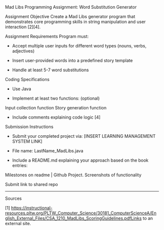 Mad Libs Programming Assignment: Word Substitution Generator
 

Assignment Objective
Create a Mad Libs generator program that demonstrates core programming skills in string manipulation and user interaction [2][4].

 

Assignment Requirements
Program must:
- Accept multiple user inputs for different word types (nouns, verbs, adjectives)

- Insert user-provided words into a predefined story template

- Handle at least 5-7 word substitutions

 

Coding Specifications
- Use Java

- Implement at least two functions: (optional)

Input collection function
Story generation function
- Include comments explaining code logic [4]




Submission Instructions
- Submit your completed project via: [INSERT LEARNING MANAGEMENT SYSTEM LINK]

- File name: LastName_MadLibs.java

- Include a README.md explaining your approach based on the book entries:

Milestones on readme | Github Project.
Screenshots of functionality

Submit link to shared repo


 

 

---

Sources

[1] https://instructional-resources.pltw.org/PLTW_Computer_Science/30181_ComputerScienceA/English_External_Files/CSA_1210_MadLibs_ScoringGuidelines.pdfLinks to an external site.
